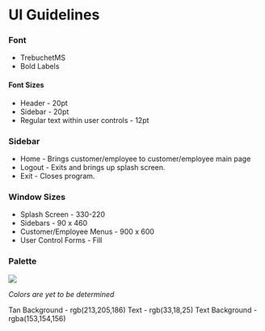 # UI Guidelines

### Font
- TrebuchetMS
- Bold Labels

#### Font Sizes
- Header - 20pt
- Sidebar - 20pt
- Regular text within user controls - 12pt 

### Sidebar
- Home   - Brings customer/employee to customer/employee main page
- Logout - Exits and brings up splash screen.
- Exit   - Closes program.

### Window Sizes 
- Splash Screen - 330-220
- Sidebars - 90 x 460
- Customer/Employee Menus - 900 x 600
- User Control Forms - Fill




### Palette
<img src="https://i.imgur.com/HcoKB8R.png">

*Colors are yet to be determined*

Tan Background  - rgb(213,205,186)
Text            - rgb(33,18,25)
Text Background - rgba(153,154,156)